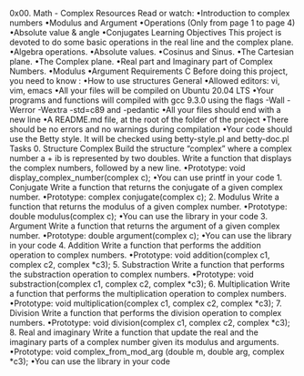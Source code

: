 <p>0x00. Math - Complex Resources Read or watch: &bull;Introduction to complex numbers &bull;Modulus and Argument &bull;Operations (Only from page 1 to page 4) &bull;Absolute value &amp; angle &bull;Conjugates Learning Objectives This project is devoted to do some basic operations in the real line and the complex plane. &bull;Algebra operations. &bull;Absolute values. &bull;Cosinus and Sinus. &bull;The Cartesian plane. &bull;The Complex plane. &bull;Real part and Imaginary part of Complex Numbers. &bull;Modulus &bull;Argument Requirements C Before doing this project, you need to know : &bull;How to use structures General &bull;Allowed editors: vi, vim, emacs &bull;All your files will be compiled on Ubuntu 20.04 LTS &bull;Your programs and functions will compiled with gcc 9.3.0 using the flags -Wall -Werror -Wextra -std=c89 and -pedantic &bull;All your files should end with a new line &bull;A README.md file, at the root of the folder of the project &bull;There should be no errors and no warnings during compilation &bull;Your code should use the Betty style. It will be checked using betty-style.pl and betty-doc.pl Tasks 0. Structure Complex Build the structure &ldquo;complex&rdquo; where a complex number a + ib is represented by two doubles. Write a function that displays the complex numbers, followed by a new line. &bull;Prototype: void display_complex_number(complex c); &bull;You can use printf in your code 1. Conjugate Write a function that returns the conjugate of a given complex number. &bull;Prototype: complex conjugate(complex c); 2. Modulus Write a function that returns the modulus of a given complex number. &bull;Prototype: double modulus(complex c); &bull;You can use the library in your code 3. Argument Write a function that returns the argument of a given complex number. &bull;Prototype: double argument(complex c); &bull;You can use the library in your code 4. Addition Write a function that performs the addition operation to complex numbers. &bull;Prototype: void addition(complex c1, complex c2, complex *c3); 5. Substraction Write a function that performs the substraction operation to complex numbers. &bull;Prototype: void substraction(complex c1, complex c2, complex *c3); 6. Multiplication Write a function that performs the multiplication operation to complex numbers. &bull;Prototype: void multiplication(complex c1, complex c2, complex *c3); 7. Division Write a function that performs the division operation to complex numbers. &bull;Prototype: void division(complex c1, complex c2, complex *c3); 8. Real and imaginary Write a function that update the real and the imaginary parts of a complex number given its modulus and arguments. &bull;Prototype: void complex_from_mod_arg (double m, double arg, complex *c3); &bull;You can use the library in your code&nbsp;</p>
